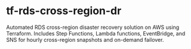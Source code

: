# tf-rds-cross-region-dr
Automated RDS cross-region disaster recovery solution on AWS using Terraform.  Includes Step Functions, Lambda functions, EventBridge, and SNS for hourly  cross-region snapshots and on-demand failover.
